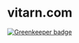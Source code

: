 # vitarn.com

[![Greenkeeper badge](https://badges.greenkeeper.io/cncolder/vitarn.com.svg)](https://greenkeeper.io/)
